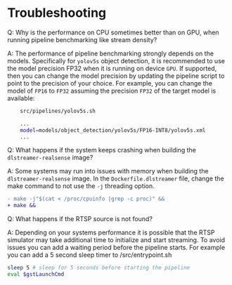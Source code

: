 # Troubleshooting

Q: Why is the performance on CPU sometimes better than on GPU, when running pipeline benchmarking like stream density?

A: The performance of pipeline benchmarking strongly depends on the models.  Specifically for `yolov5s` object detection, it is recommended to use the model precision FP32 when it is running on device `GPU`.  If supported, then you can change the model precision by updating the pipeline script to point to the precision of your choice.  For example, you can change the model of `FP16` to `FP32` assuming the precision `FP32` of the target model is available:  
        
```bash
    src/pipelines/yolov5s.sh

    ...
    model=models/object_detection/yolov5s/FP16-INT8/yolov5s.xml
    ...
```

Q: What happens if the system keeps crashing when building the `dlstreamer-realsense` image?

A: Some systems may run into issues with memory when building the `dlstreamer-realsense` image. In the `Dockerfile.dlstreamer` file, change the make command to not use the `-j` threading option.

```diff
- make -j"$(cat < /proc/cpuinfo |grep -c proc)" &&
+ make &&
```

Q: What happens if the RTSP source is not found?

A: Depending on your systems performance it is possible that the RTSP simulator may take additional time to initialize and start streaming. To avoid issues you can add a waiting period before the pipeline starts. For example you can add a 5 second sleep timer to /src/entrypoint.sh

```bash
sleep 5 # sleep for 5 seconds before starting the pipeline
eval $gstLaunchCmd
```